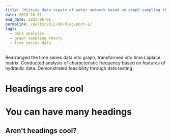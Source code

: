 ```yaml
---
title: 'Missing data repair of water network based on graph sampling theory'
date: 2020-10-01
end_date: 2021-06-01
permalink: /posts/2012/08/blog-post-1/
tags:
  - data analysis
  - graph sampling theory
  - time series data
---
```


Rearranged the time series data into graph, transformed into time Laplace matrix.
Conducted analysis of characteristic frequency based on features of hydraulic data.
Demonstrated feasibility through data testing

Headings are cool
======

You can have many headings
======

Aren't headings cool?
------
